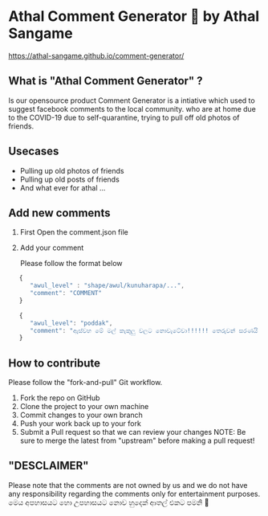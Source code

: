 # Athal Comment Generator 🤪 by Athal Sangame 
https://athal-sangame.github.io/comment-generator/

## What is "Athal Comment Generator" ?
Is our opensource product Comment Generator is a intiative which used to suggest facebook comments to the local community. who are at home due to the COVID-19 due to self-quarantine, trying to pull off old photos of friends.

## Usecases
- Pulling up old photos of friends
- Pulling up old posts of friends
- And what ever for athal ... 

## Add new comments 
1. First Open the comment.json file
2. Add your comment 
    
   Please follow the format below

```javascript
   {
      "awul_level" : "shape/awul/kunuharapa/...",
      "comment": "COMMENT"
   }
   
   {
      "awul_level": "poddak",
      "comment": "ඇස්වහ මේ මල් කැකුලු වලට නොවැටේවා!!!!!! තෙරුවන් සරණයි යාලු 🙂"
   } 
```

## How to contribute
Please follow the "fork-and-pull" Git workflow.

1. Fork the repo on GitHub
2. Clone the project to your own machine
3. Commit changes to your own branch
4. Push your work back up to your fork
5. Submit a Pull request so that we can review your changes
NOTE: Be sure to merge the latest from "upstream" before making a pull request!


## "DESCLAIMER"
Please note that the comments are not owned by us and we do not have any responsibility regarding the comments only for entertainment purposes.
මෙය අපහාසයට හො උපහාසයට නොව හුදෙක් ආතල් එකට පමනි  🤪

   



